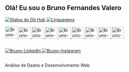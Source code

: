 ## Olá! Eu sou o Bruno Fernandes Valero
[![Status do Git Hub](https://github-readme-stats.vercel.app/api?username=bruno-valero&show_icons=true&border_color=#425df5&title_color=#425df5&text_color=#425df5&theme=radical)](https://github.com/bruno-valero)
[![Linguagens](https://github-readme-stats.vercel.app/api/top-langs/?username=bruno-valero&layout=compact)](https://github.com/bruno-valero)

<div class="tecnologias">
 
  <a href="http://python.org" target="_blank">
     <img lign="center" alt="Bruno-Python" height="40" width="40" src="https://i.imgur.com/Yx1OKvO.png">
  </a>
  
  <a href="https://www.mysql.com/" target="_blank">
    <img lign="center" alt="Bruno-SQL" height="38" width="40" src="https://i.imgur.com/8EV8jpp.png">
  </a>
  
  <a href="https://developer.mozilla.org/pt-BR/docs/Web/HTML" target="_blank">
    <img lign="center" alt="Bruno-SQL" height="38" width="40" src="https://i.imgur.com/PmvFl2Y.png">
  </a>

  <a href="https://developer.mozilla.org/pt-BR/docs/Web/CSS" target="_blank">
    <img lign="center" alt="Bruno-SQL" height="38" width="40" src="https://i.imgur.com/6f75bq3.png">
  </a>  

  <a href="https://developer.mozilla.org/pt-BR/docs/Web/JavaScript" target="_blank">
    <img lign="center" alt="Bruno-SQL" height="38" width="40" src="https://i.imgur.com/BkU8DlP.png">
  </a>

  <a href="https://www.typescriptlang.org" target="_blank">
    <img lign="center" alt="Bruno-SQL" height="38" width="40" src="https://i.imgur.com/t1abI1o.png">
  </a>

  <a href="https://react.dev" target="_blank">
    <img lign="center" alt="Bruno-SQL" height="38" width="40" src="https://i.imgur.com/LmfVYgi.png">
  </a>

  <a href="https://nextjs.org" target="_blank">
    <img lign="center" alt="Bruno-SQL" height="38" width="40" src="https://i.imgur.com/AGWQCc3.png">
  </a>

  <a href="https://tailwindcss.com" target="_blank">
    <img lign="center" alt="Bruno-SQL" height="38" width="40" src="https://i.imgur.com/Q0lxqol.png">
  </a>
  
</div>

 ##
 
<div>
  <a href="https://linkedin.com/in/bruno-valero" target="_blank">
    <img lign="center" alt="Bruno-LinkedIn" src="https://img.shields.io/badge/LinkedIn-0077B5?style=for-the-badge&logo=linkedin&logoColor=white">
  </a>
  <a href="https://www.instagram.com/bruno_fernandes_valero" target="_blank">
    <img lign="center" alt="Bruno-Instagram" src="https://img.shields.io/badge/Instagram-E4405F?style=for-the-badge&logo=instagram&logoColor=white">
  </a>
</div>

<br>

Análise de Dados e Desenvolvimento Web




<!--
**bruno-valero/bruno-valero** is a ✨ _special_ ✨ repository because its `README.md` (this file) appears on your GitHub profile.

Here are some ideas to get you started:

- 🔭 I’m currently working on ...
- 🌱 I’m currently learning ...
- 👯 I’m looking to collaborate on ...
- 🤔 I’m looking for help with ...
- 💬 Ask me about ...
- 📫 How to reach me: ...
- 😄 Pronouns: ...
- ⚡ Fun fact: ...
-->

